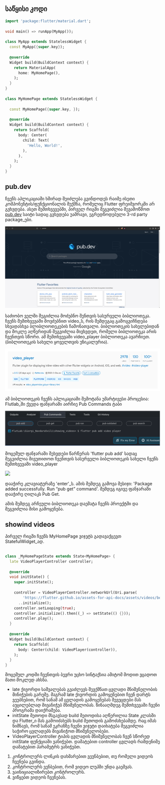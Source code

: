 ## საწყისი კოდი

```dart
import 'package:flutter/material.dart';

void main() => runApp(MyApp());

class MyApp extends StatelessWidget {
  const MyApp({super.key});

  @override
  Widget build(BuildContext context) {
    return MaterialApp(
      home: MyHomePage(),
    );
  }
}

class MyHomePage extends StatelessWidget {
  
  const MyHomePage({super.key, });  

  @override
  Widget build(BuildContext context) {
    return Scaffold(
      body: Center(
        child: Text(
          'Hello, World!',
        ),
      ),
    );
  }
}

```

## pub.dev
ჩვენს აპლიკაციაში ხშირად შეიძლება გვინდოდეს რაიმე ისეთი კომპონენტის/ფუნქციონალის შექმნა, რომელიც Flutter ფრეიმვორკში არ გვხვდება. ასეთ შემთხვევებში, პირველ რიგში შეგვიძლია შევამოწმოთ [pub.dev](https://pub.dev/) საიტი სადაც გვხვდება უამრავი, ეგრედწოდებული 3-rd party package_ები. 

![](assets/image.png)

საძიობო ველში შეგიძლია მოძებნო შენთვის სასურველი ბიბლიოთეკა. ჩვენს შემთხვევაში მოვძებნით video_ს, რის შემდეგაც გამოგვიჩნდება სხვადასხვა ბლიბლიოთეკების ჩამონათვალი. ბიბლიოთეკის სახელებიდან და მოკლე აღწერიდან შეგვიძლია მივხვდეთ, რომელი ბიბლიოთეკა არის ჩვენთვის სწორი. ამ შემთხვევაში video_player ბიბლიოთეკა ავარჩიეთ. (ბიბლიოთეკის სახელი ყოველთვის უნიკალურია).

![](assets/image2.png) 

ამ ბიბლიოთეკის ჩვენს აპლიკაციაში შემოტანა უმარტივესი პროცესია: Flutlab_ში ქვედა ფანჯარაში აირჩიე Pub Commands ტაბი

![](assets/image3.png)

მოცემულ ფანჯარაში შეხვდები წარწერას 'flutter pub add' სადაც შეგვიძლია მივუთითოთ ჩვენთვის სასურველი ბიბლიოთეკის სახელი ჩვენს შემთხვევაში video_player 

![](image.png)

დააჭირე კლავიატურაზე 'enter'_ს. ამის შემდეგ გამოვა მესიჯი: 'Package added successfully. Run “pub get” command'. შემდეგ იგივე ფანჯარაში დააჭირე ღილაკს Pub Get.

ამის შემდეგ არჩეული ბიბლიოთეკა დაემატა ჩვენს პროექტში და შეგვიძლია მისი გამოყენება.

## showind videos

პირველ რიგში ჩვენს MyHomePage ვიჯეტს გადავაქცევთ StatefulWidget_ად. 

```dart

class _MyHomePageState extends State<MyHomePage> {
  late VideoPlayerController controller;

  @override
  void initState() {
    super.initState();

    controller = VideoPlayerController.networkUrl(Uri.parse(
        'https://flutter.github.io/assets-for-api-docs/assets/videos/bee.mp4'))
      ..initialize();
    controller.setLooping(true);
    controller.initialize().then((_) => setState(() {}));
    controller.play();
  }

  @override
  Widget build(BuildContext context) {
    return Scaffold(
      body: Center(child: VideoPlayer(controller)),
    );
  }
}


```

მოცემულ კოდში ჩვენთვის ბევრი უცხო სინტაქსია ამიტომ მოდით ვცადოთ მათი მოკლედ ახსნა.

- late ქივორდი საშვალებას გვაძლევს შევქმნათ ცვლადი მნიშვნელობის მინიჭების გარეშე. მაგრამ late ქივორდის გამოყენებით ჩვენ დარტს ვეუბნებით, რომ სანამ ამ ცვლადის გამოყენებას შევეცდები მას აუცილებლად მივანიჭებ მნიშვნელობას. წინააღმდეგ შემთხვევაში ჩვენი პროგრამა დაიქრაშება.
- initState მეთოდი მსგავსად build მეთოდისა აღწერილია State კლასში და Flutter_ი მას გამოიძახებს build მეთოდის გამოძახებამდე. რაც იმას ნიშნავს, რომ სანამ ეკრანზე ჩვენი ვიჯეტი დაიხატება შეგვიძლია საჭირო ცვლადებს მივანიჭოთ მნიშვნელობები.
- VideoPlayerController ტიპის ცვლადის მნიშვნელობას ჩვენ სწორედ initState ფუნქციაში ვანიჭებთ. დამატებით controller ცვლადს რამდენიმე დამატებით პარამეტრს ვანიჭებთ.

1. კონტროლერს ლინკის დახმარებით ვეუნბებით, თუ რომელი ვიდეოს ჩვენება გვინდა.
2. კონტროლერს ვენბებით, რომ ვიდეო ლუპში უნდა გაეშვას.
3. ვაინიციალიზირებთ კონტროლერს.
4. ვიწყებთ ვიდეოს ჩვენებას.
